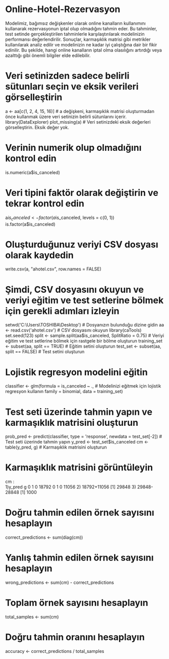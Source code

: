 # Online-Hotel-Rezervasyon
Modelimiz, bağımsız değişkenler olarak online kanalların kullanımını kullanarak rezervasyonun iptal olup olmadığını tahmin eder. Bu tahminler, test setinde gerçekleştirilen tahminlerle karşılaştırılarak modelinizin performansı değerlendirilir. Sonuçlar, karmaşıklık matrisi gibi metrikler kullanılarak analiz edilir ve modelinizin ne kadar iyi çalıştığına dair bir fikir edinilir. Bu şekilde, hangi online kanalların iptal olma olasılığını artırdığı veya azalttığı gibi önemli bilgiler elde edilebilir. 


# Veri setinizden sadece belirli sütunları seçin ve eksik verileri görselleştirin
a <- aa[c(1, 2, 4, 15, 16)] # a değişkeni, karmaşıklık matrisi oluşturmadan önce kullanmak üzere veri setinizin belirli sütunlarını içerir.
library(DataExplorer)
plot_missing(a) # Veri setinizdeki eksik değerleri görselleştirin. Eksik değer yok.

# Verinin numerik olup olmadığını kontrol edin
is.numeric(a$is_canceled)

# Veri tipini faktör olarak değiştirin ve tekrar kontrol edin
a$is_canceled <- factor(a$is_canceled, levels = c(0, 1))
is.factor(a$is_canceled)

# Oluşturduğunuz veriyi CSV dosyası olarak kaydedin
write.csv(a, "ahotel.csv", row.names = FALSE)

# Şimdi, CSV dosyasını okuyun ve veriyi eğitim ve test setlerine bölmek için gerekli adımları izleyin
setwd('C:\\Users\\TOSHIBA\\Desktop') # Dosyanızın bulunduğu dizine gidin
aa <- read.csv('ahotel.csv') # CSV dosyasını okuyun
library(caTools)
set.seed(123)
split <- sample.split(aa$is_canceled, SplitRatio = 0.75) # Veriyi eğitim ve test setlerine bölmek için rastgele bir bölme oluşturun
training_set <- subset(aa, split == TRUE) # Eğitim setini oluşturun
test_set <- subset(aa, split == FALSE) # Test setini oluşturun

# Lojistik regresyon modelini eğitin
classifier <- glm(formula = is_canceled ~ ., # Modelinizi eğitmek için lojistik regresyon kullanın
                  family = binomial,
                  data = training_set)

# Test seti üzerinde tahmin yapın ve karmaşıklık matrisini oluşturun
prob_pred <- predict(classifier, type = 'response', newdata = test_set[-2]) # Test seti üzerinde tahmin yapın
y_pred <- test_set$is_canceled
cm <- table(y_pred, g) # Karmaşıklık matrisini oluşturun

# Karmaşıklık matrisini görüntüleyin
cm :   
1)y_pred
g       0     1
  0 18792     0
  1     0 11056
2) 18792+11056
[1] 29848
3) 29848-28848
[1] 1000


# Doğru tahmin edilen örnek sayısını hesaplayın
correct_predictions <- sum(diag(cm))

# Yanlış tahmin edilen örnek sayısını hesaplayın
wrong_predictions <- sum(cm) - correct_predictions

# Toplam örnek sayısını hesaplayın
total_samples <- sum(cm)

# Doğru tahmin oranını hesaplayın
accuracy <- correct_predictions / total_samples
